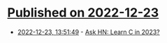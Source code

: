 # [Published on 2022-12-23](index.md)

* [2022-12-23, 13:51:49](https://news.ycombinator.com/item?id=34105770) - [Ask HN: Learn C in 2023?](https://news.ycombinator.com/item?id=34105770)

